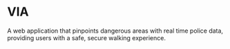 # VIA
A web application that pinpoints dangerous areas with real time police data, providing users with a safe, secure walking experience.